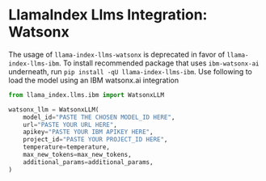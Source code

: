 # LlamaIndex Llms Integration: Watsonx

The usage of `llama-index-llms-watsonx` is deprecated in favor of `llama-index-llms-ibm`. To install recommended package that uses `ibm-watsonx-ai` underneath, run `pip install -qU llama-index-llms-ibm`. Use following to load the model using an IBM watsonx.ai integration

```python
from llama_index.llms.ibm import WatsonxLLM

watsonx_llm = WatsonxLLM(
    model_id="PASTE THE CHOSEN MODEL_ID HERE",
    url="PASTE YOUR URL HERE",
    apikey="PASTE YOUR IBM APIKEY HERE",
    project_id="PASTE YOUR PROJECT_ID HERE",
    temperature=temperature,
    max_new_tokens=max_new_tokens,
    additional_params=additional_params,
)
```
